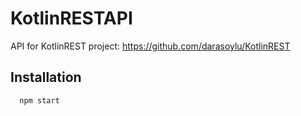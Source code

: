 # KotlinRESTAPI
API for KotlinREST project: https://github.com/darasoylu/KotlinREST

## Installation
```bash
  npm start
```
